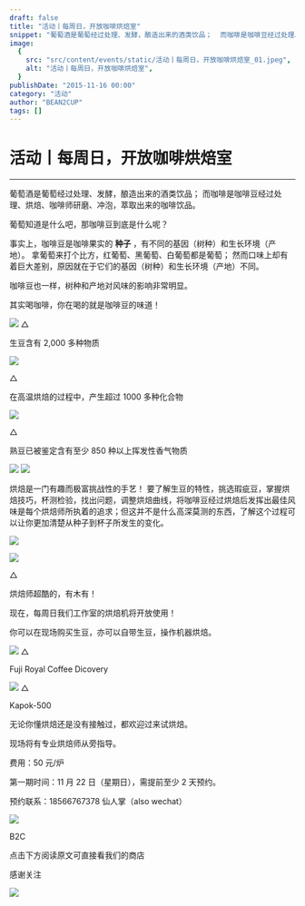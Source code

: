 ```yaml
---
draft: false
title: "活动丨每周日，开放咖啡烘焙室"
snippet: "葡萄酒是葡萄经过处理、发酵，酿造出来的酒类饮品；  而咖啡是咖啡豆经过处理、烘焙、咖啡师研磨、冲泡，萃取出"
image:
  {
    src: "src/content/events/static/活动丨每周日，开放咖啡烘焙室_01.jpeg",
    alt: "活动丨每周日，开放咖啡烘焙室",
  }
publishDate: "2015-11-16 00:00"
category: "活动"
author: "BEAN2CUP"
tags: []
---
```


# 活动丨每周日，开放咖啡烘焙室

---

葡萄酒是葡萄经过处理、发酵，酿造出来的酒类饮品； 而咖啡是咖啡豆经过处理、烘焙、咖啡师研磨、冲泡，萃取出来的咖啡饮品。

葡萄知道是什么吧，那咖啡豆到底是什么呢？

事实上，咖啡豆是咖啡果实的 **种子** ，有不同的基因（树种）和生长环境（产地）。 拿葡萄来打个比方，红葡萄、黑葡萄、白葡萄都是葡萄；
然而口味上却有着巨大差别，原因就在于它们的基因（树种）和生长环境（产地）不同。

咖啡豆也一样，树种和产地对风味的影响非常明显。

其实喝咖啡，你在喝的就是咖啡豆的味道！

![](./static/活动丨每周日，开放咖啡烘焙室_01.jpeg)
△

生豆含有 2,000 多种物质

![](./static/活动丨每周日，开放咖啡烘焙室_02.jpeg)

△

在高温烘焙的过程中，产生超过 1000 多种化合物

![](./static/活动丨每周日，开放咖啡烘焙室_03.jpeg)

△

熟豆已被鉴定含有至少 850 种以上挥发性香气物质

![](./static/活动丨每周日，开放咖啡烘焙室_04.jpeg)
![](./static/活动丨每周日，开放咖啡烘焙室_05.png)

烘焙是一门有趣而极富挑战性的手艺！
要了解生豆的特性，挑选瑕疵豆，掌握烘焙技巧，杯测检验，找出问题，调整烘焙曲线，将咖啡豆经过烘焙后发挥出最佳风味是每个烘焙师所执着的追求；但这并不是什么高深莫测的东西，了解这个过程可以让你更加清楚从种子到杯子所发生的变化。

![](./static/活动丨每周日，开放咖啡烘焙室_06.jpeg)

![](./static/活动丨每周日，开放咖啡烘焙室_07.jpeg)

△

烘焙师超酷的，有木有！

现在，每周日我们工作室的烘焙机将开放使用！

你可以在现场购买生豆，亦可以自带生豆，操作机器烘焙。

![](./static/活动丨每周日，开放咖啡烘焙室_08.jpeg)
△

Fuji Royal Coffee Dicovery

![](./static/活动丨每周日，开放咖啡烘焙室_09.jpeg)
△

Kapok-500

无论你懂烘焙还是没有接触过，都欢迎过来试烘焙。

现场将有专业烘焙师从旁指导。

费用：50 元/炉

第一期时间：11 月 22 日（星期日），需提前至少 2 天预约。

预约联系：18566767378 仙人掌（also wechat）

![](./static/活动丨每周日，开放咖啡烘焙室_10.png)

B2C

点击下方阅读原文可直接看我们的商店

感谢关注

![](./static/活动丨每周日，开放咖啡烘焙室_11.png)
